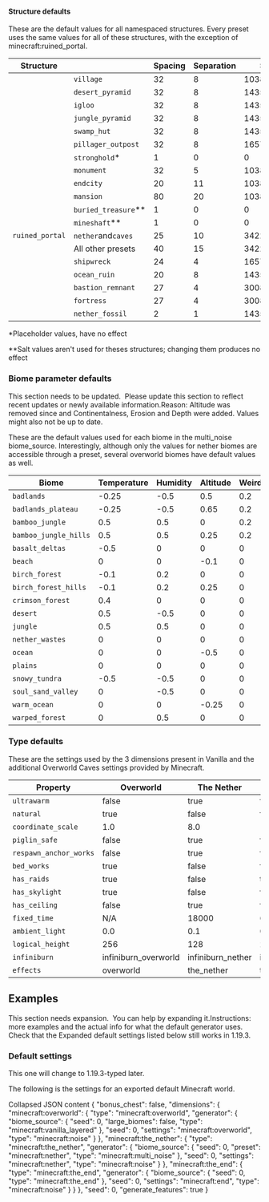 #### Structure defaults
These are the default values for all namespaced structures. Every preset uses the same values for all of these structures, with the exception of minecraft:ruined_portal.

| Structure       |                     | Spacing | Separation | Salt      |
|-----------------|---------------------|---------|------------|-----------|
|                 | `village`           | 32      | 8          | 10387312  |
|                 | `desert_pyramid`    | 32      | 8          | 14357617  |
|                 | `igloo`             | 32      | 8          | 14357618  |
|                 | `jungle_pyramid`    | 32      | 8          | 14357619  |
|                 | `swamp_hut`         | 32      | 8          | 14357620  |
|                 | `pillager_outpost`  | 32      | 8          | 165745296 |
|                 | `stronghold`*       | 1       | 0          | 0         |
|                 | `monument`          | 32      | 5          | 10387313  |
|                 | `endcity`           | 20      | 11         | 10387313  |
|                 | `mansion`           | 80      | 20         | 10387319  |
|                 | `buried_treasure`** | 1       | 0          | 0         |
|                 | `mineshaft`**       | 1       | 0          | 0         |
| `ruined_portal` | `nether`and`caves`  | 25      | 10         | 34222645  |
|                 | All other presets   | 40      | 15         | 34222645  |
|                 | `shipwreck`         | 24      | 4          | 165745295 |
|                 | `ocean_ruin`        | 20      | 8          | 14357621  |
|                 | `bastion_remnant`   | 27      | 4          | 30084232  |
|                 | `fortress`          | 27      | 4          | 30084232  |
|                 | `nether_fossil`     | 2       | 1          | 14357921  |

*Placeholder values, have no effect

**Salt values aren't used for theses structures; changing them produces no effect

### Biome parameter defaults

  

This section needs to be updated. 
Please update this section to reflect recent updates or newly available information.Reason: Altitude was removed since and Continentalness, Erosion and Depth were added. Values might also not be up to date.


These are the default values used for each biome in the multi_noise biome_source. Interestingly, although only the values for nether biomes are accessible through a preset, several overworld biomes have default values as well.

| Biome                 | Temperature | Humidity | Altitude | Weirdness | Offset |
|-----------------------|-------------|----------|----------|-----------|--------|
| `badlands`            | -0.25       | -0.5     | 0.5      | 0.2       | 1      |
| `badlands_plateau`    | -0.25       | -0.5     | 0.65     | 0.2       | 1      |
| `bamboo_jungle`       | 0.5         | 0.5      | 0        | 0.2       | 1      |
| `bamboo_jungle_hills` | 0.5         | 0.5      | 0.25     | 0.2       | 1      |
| `basalt_deltas`       | -0.5        | 0        | 0        | 0         | 0.175  |
| `beach`               | 0           | 0        | -0.1     | 0         | 0.9935 |
| `birch_forest`        | -0.1        | 0.2      | 0        | 0         | 1      |
| `birch_forest_hills`  | -0.1        | 0.2      | 0.25     | 0         | 1      |
| `crimson_forest`      | 0.4         | 0        | 0        | 0         | 0      |
| `desert`              | 0.5         | -0.5     | 0        | 0         | 1      |
| `jungle`              | 0.5         | 0.5      | 0        | 0         | 1      |
| `nether_wastes`       | 0           | 0        | 0        | 0         | 0      |
| `ocean`               | 0           | 0        | -0.5     | 0         | 1      |
| `plains`              | 0           | 0        | 0        | 0         | 1      |
| `snowy_tundra`        | -0.5        | -0.5     | 0        | 0         | 1      |
| `soul_sand_valley`    | 0           | -0.5     | 0        | 0         | 0      |
| `warm_ocean`          | 0           | 0        | -0.25    | 0         | 1      |
| `warped_forest`       | 0           | 0.5      | 0        | 0         | 0.375  |

### Type defaults
These are the settings used by the 3 dimensions present in Vanilla and the additional Overworld Caves settings provided by Minecraft.

| Property               | Overworld            | The Nether        | The End        | Overworld Caves      |
|------------------------|----------------------|-------------------|----------------|----------------------|
| `ultrawarm`            | false                | true              | false          | false                |
| `natural`              | true                 | false             | false          | true                 |
| `coordinate_scale`     | 1.0                  | 8.0               | 1.0            | 1.0                  |
| `piglin_safe`          | false                | true              | false          | false                |
| `respawn_anchor_works` | false                | true              | false          | false                |
| `bed_works`            | true                 | false             | false          | true                 |
| `has_raids`            | true                 | false             | true           | true                 |
| `has_skylight`         | true                 | false             | false          | true                 |
| `has_ceiling`          | false                | true              | false          | true                 |
| `fixed_time`           | N/A                  | 18000             | 6000           | N/A                  |
| `ambient_light`        | 0.0                  | 0.1               | 0.0            | 0.0                  |
| `logical_height`       | 256                  | 128               | 256            | 256                  |
| `infiniburn`           | infiniburn_overworld | infiniburn_nether | infiniburn_end | infiniburn_overworld |
| `effects`              | overworld            | the_nether        | the_end        | overworld            |

## Examples

  

This section needs expansion. 
You can help by expanding it.Instructions: more examples and the actual info for what the default generator uses. Check that the Expanded default settings listed below still works in 1.19.3.


### Default settings
This one will change to 1.19.3-typed later.

The following is the settings for an exported default Minecraft world.


Collapsed JSON content
{
  "bonus_chest": false,
  "dimensions": {
    "minecraft:overworld": {
      "type": "minecraft:overworld",
      "generator": {
        "biome_source": {
          "seed": 0,
          "large_biomes": false,
          "type": "minecraft:vanilla_layered"
        },
        "seed": 0,
        "settings": "minecraft:overworld",
        "type": "minecraft:noise"
      }
    },
    "minecraft:the_nether": {
      "type": "minecraft:the_nether",
      "generator": {
        "biome_source": {
          "seed": 0,
          "preset": "minecraft:nether",
          "type": "minecraft:multi_noise"
        },
        "seed": 0,
        "settings": "minecraft:nether",
        "type": "minecraft:noise"
      }
    },
    "minecraft:the_end": {
      "type": "minecraft:the_end",
      "generator": {
        "biome_source": {
          "seed": 0,
          "type": "minecraft:the_end"
        },
        "seed": 0,
        "settings": "minecraft:end",
        "type": "minecraft:noise"
      }
    }
  },
  "seed": 0,
  "generate_features": true
}



